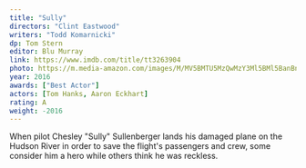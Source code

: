 ```yaml
---
title: "Sully"
directors: "Clint Eastwood"
writers: "Todd Komarnicki"
dp: Tom Stern
editor: Blu Murray
link: https://www.imdb.com/title/tt3263904
photo: https://m.media-amazon.com/images/M/MV5BMTU5MzQwMzY3Ml5BMl5BanBnXkFtZTgwOTA3MzEzOTE@._V1_FMjpg_UX1012_.jpg
year: 2016
awards: ["Best Actor"]
actors: [Tom Hanks, Aaron Eckhart]
rating: A
weight: -2016
---
```

When pilot Chesley "Sully" Sullenberger lands his damaged plane on the Hudson River in order to save the flight's passengers and crew, some consider him a hero while others think he was reckless.